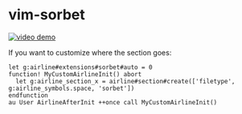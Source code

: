 # vim-sorbet

[![video demo](https://user-images.githubusercontent.com/5544532/96692164-97c17100-133a-11eb-8323-6c1e4f567a7b.png)](https://youtu.be/x8EFninTAio)

If you want to customize where the section goes:

```vim
let g:airline#extensions#sorbet#auto = 0
function! MyCustomAirlineInit() abort
  let g:airline_section_x = airline#section#create(['filetype', g:airline_symbols.space, 'sorbet'])
endfunction
au User AirlineAfterInit ++once call MyCustomAirlineInit()
```

